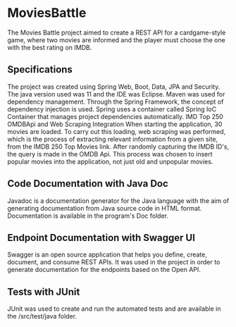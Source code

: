 # MoviesBattle
The Movies Battle project aimed to create a REST API for a cardgame-style game, where two movies are informed and the player must choose the one with the best rating on IMDB.

## Specifications
The project was created using Spring Web, Boot, Data, JPA and Security. The java version used was 11 and the IDE was Eclipse. Maven was used for dependency management. Through the Spring Framework, the concept of dependency injection is used. Spring uses a container called Spring IoC Container that manages project dependencies automatically.
IMD Top 250 OMDBApi and Web Scraping Integration
When starting the application, 30 movies are loaded. To carry out this loading, web scraping was performed, which is the process of extracting relevant information from a given site, from the IMDB 250 Top Movies link. After randomly capturing the IMDB ID's, the query is made in the OMDB Api. This process was chosen to insert popular movies into the application, not just old and unpopular movies.

## Code Documentation with Java Doc
Javadoc is a documentation generator for the Java language with the aim of generating documentation from Java source code in HTML format. Documentation is available in the program's Doc folder.

## Endpoint Documentation with Swagger UI
Swagger is an open source application that helps you define, create, document, and consume REST APIs. It was used in the project in order to generate documentation for the endpoints based on the Open API.

## Tests with JUnit
JUnit was used to create and run the automated tests and are available in the /src/test/java folder.
